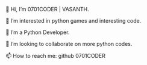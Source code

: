 👋 Hi, I’m 0701CODER | VASANTH.
 
 👀 I’m interested in python games and interesting code.
 
 🌱 I’m a Python Developer.
 
 💞️ I’m looking to collaborate on more python codes.
 
 📫 How to reach me: github 0701CODER
